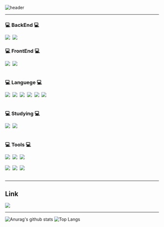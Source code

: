 
<!--
**hjgel/hjgel** is a ✨ _special_ ✨ repository because its `README.md` (this file) appears on your GitHub profile.
<!--타이틀 부분-->
![header](https://capsule-render.vercel.app/api?height=350&text=HyunJun%20World!&desc=Inha%20Technical%20College%20Department%20of%20Computer%20Science%20and%20Engineering&descAlignY=80&type=rect&color=gradient)

------

<!--내용 부분-->
<h3>💻 BackEnd 💻</h3>
<div>
  <img src="https://img.shields.io/badge/DJANGO-%23092E20?style=for-the-badge&logo=Django&logoColor=green&color=white" />&nbsp
  <!--<img src="https://img.shields.io/badge/SPRING-%236DB33F?style=for-the-badge&logo=Spring&logoColor=green&color=white" />&nbsp-->
  <img src="https://img.shields.io/badge/Flutter-blue?logo=flutter&amp;logoColor=white" />&nbsp
</div>

<h3>💻 FrontEnd 💻</h3>
<div>
  <img src="https://img.shields.io/badge/html5-E34F26.svg?style=for-the-badge&logo=html5&logoColor=white" />&nbsp
  <img src="https://img.shields.io/badge/css3-1572B6.svg?style=for-the-badge&logo=css3&logoColor=white" />&nbsp
</div>

<br>

<h3>💻 Languege 💻</h3>
<div>
  <img src="https://img.shields.io/badge/DART-%230175C2?style=for-the-badge&logo=dart&logoColor=white&color=navy">&nbsp
  <img src="https://img.shields.io/badge/JAVA-007396?style=for-the-badge&logo=Java&logoColor=white">&nbsp
  <img src="https://img.shields.io/badge/PYTHON-%233776AB?style=for-the-badge&logo=python&logoColor=orange&color=3670A0">&nbsp
  <img src="https://img.shields.io/badge/C-%23A8B9CC?style=for-the-badge&logo=C&logoColor=white&color=150458"/>&nbsp
  <img src="https://img.shields.io/badge/javascript-F7DF1E.svg?style=for-the-badge&logo=javascript&logoColor=20232a" />&nbsp
  <img src="https://img.shields.io/badge/C%20SHARP-%23512BD4?style=for-the-badge&logo=C%23&logoColor=white&color=green" />&nbsp
  
</div>

<br>

<h3>💻 Studying 💻</h3>
<div>
 <img src="https://img.shields.io/badge/DJANGO-%23092E20?style=for-the-badge&logo=Django&logoColor=green&color=white" />&nbsp
 <img src="https://img.shields.io/badge/SPRING-%236DB33F?style=for-the-badge&logo=Spring&logoColor=green&color=white" />&nbsp
</div>

<br>

<h3>💻 Tools 💻</h3>
<div>
  <img src="https://img.shields.io/badge/git-F05033.svg?style=for-the-badge&logo=git&logoColor=white" />&nbsp
  <img src="https://img.shields.io/badge/github-181717.svg?style=for-the-badge&logo=github&logoColor=white" />&nbsp
  <img src="https://img.shields.io/badge/Notion-F3F3F3.svg?style=for-the-badge&logo=notion&logoColor=black" />&nbsp
</div>

<br>

<div>
  <img src="https://img.shields.io/badge/VSCode-2C2C32.svg?style=for-the-badge&logo=visual-studio-code&logoColor=22ABF3" />&nbsp
  <img src="https://img.shields.io/badge/Eclipse-2C2255?style=for-the-badge&logo=Eclipse%20IDE&logoColor=white">&nbsp
  <img src="https://img.shields.io/badge/Intellij%20Idea-000?logo=intellij-idea&style=for-the-badge&Color=blue">&nbsp
<!--   <img src="https://img.shields.io/badge/Colab-2C2C32.svg?style=for-the-badge&logo=googlecolab&logoColor=F9AB00" />&nbsp -->
</div>
<br> 

------

## Link 
[<img src="https://img.shields.io/badge/Notion-F3F3F3.svg?style=for-the-badge&logo=notion&logoColor=black" />](https://flax-heron-d42.notion.site/264aeab9def44404840757ca26124c27?v=715c499aeb0e4c349af539e7aa154dbc&pvs=4)

------
![Anurag's github stats](https://github-readme-stats.vercel.app/api?username=hjgel&show_icons=true&theme=tokyonight)
![Top Langs](https://github-readme-stats.vercel.app/api/top-langs/?username=hjgel&layout=compact&theme=tokyonight)


